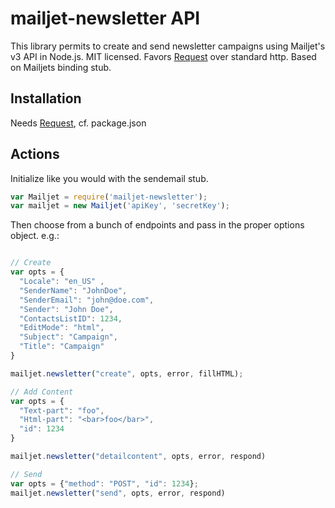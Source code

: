 # mailjet-newsletter API
This library permits to create and send newsletter campaigns using Mailjet's v3 API in Node.js. MIT licensed.
Favors [Request](https://github.com/request/request) over standard http. Based on Mailjets binding stub.

## Installation
Needs [Request](https://github.com/request/request), cf. package.json

## Actions
Initialize like you would with the sendemail stub.
```javascript
var Mailjet = require('mailjet-newsletter');
var mailjet = new Mailjet('apiKey', 'secretKey');
```

Then choose from a bunch of endpoints and pass in the proper options object. e.g.:
```javascript

// Create
var opts = {
  "Locale": "en_US" ,
  "SenderName": "JohnDoe",
  "SenderEmail": "john@doe.com",
  "Sender": "John Doe",
  "ContactsListID": 1234,
  "EditMode": "html",
  "Subject": "Campaign",
  "Title": "Campaign"
}

mailjet.newsletter("create", opts, error, fillHTML);

// Add Content
var opts = {
  "Text-part": "foo",
  "Html-part": "<bar>foo</bar>",
  "id": 1234
}

mailjet.newsletter("detailcontent", opts, error, respond)

// Send
var opts = {"method": "POST", "id": 1234};
mailjet.newsletter("send", opts, error, respond)
```

